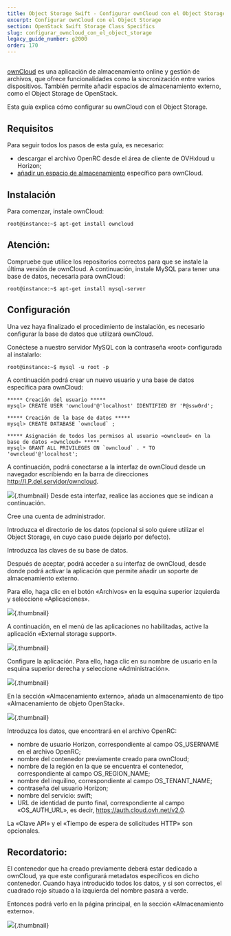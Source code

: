 ```yaml
---
title: Object Storage Swift - Configurar ownCloud con el Object Storage
excerpt: Configurar ownCloud con el Object Storage
section: OpenStack Swift Storage Class Specifics
slug: configurar_owncloud_con_el_object_storage
legacy_guide_number: g2000
order: 170
---
```



##
[ownCloud](https://owncloud.org/) es una aplicación de almacenamiento online y gestión de archivos, que ofrece funcionalidades como la sincronización entre varios dispositivos. También permite añadir espacios de almacenamiento externo, como el Object Storage de OpenStack.

Esta guía explica cómo configurar su ownCloud con el Object Storage.


## Requisitos
Para seguir todos los pasos de esta guía, es necesario:


- descargar el archivo OpenRC desde el área de cliente de OVHxloud u Horizon;
- [añadir un espacio de almacenamiento](https://docs.ovh.com/es/public-cloud/anadir_espacios_de_almacenamiento/) específico para ownCloud.




## Instalación
Para comenzar, instale ownCloud:


```
root@instance:~$ apt-get install owncloud
```



## Atención:
Compruebe que utilice los repositorios correctos para que se instale la última versión de ownCloud.
A continuación, instale MySQL para tener una base de datos, necesaria para ownCloud:


```
root@instance:~$ apt-get install mysql-server
```




## Configuración
Una vez haya finalizado el procedimiento de instalación, es necesario configurar la base de datos que utilizará ownCloud.

Conéctese a nuestro servidor MySQL con la contraseña «root» configurada al instalarlo:


```
root@instance:~$ mysql -u root -p
```


A continuación podrá crear un nuevo usuario y una base de datos específica para ownCloud:


```
***** Creación del usuario *****
mysql> CREATE USER 'owncloud'@'localhost' IDENTIFIED BY 'P@ssw0rd';

***** Creación de la base de datos *****
mysql> CREATE DATABASE `owncloud` ;

***** Asignación de todos los permisos al usuario «owncloud» en la base de datos «owncloud» *****
mysql> GRANT ALL PRIVILEGES ON `owncloud` . * TO 'owncloud'@'localhost';
```


A continuación, podrá conectarse a la interfaz de ownCloud desde un navegador escribiendo en la barra de direcciones http://I.P.del.servidor/owncloud.

![](images/img_3325.jpg){.thumbnail}
Desde esta interfaz, realice las acciones que se indican a continuación.

Cree una cuenta de administrador.

Introduzca el directorio de los datos (opcional si solo quiere utilizar el Object Storage, en cuyo caso puede dejarlo por defecto).

Introduzca las claves de su base de datos.

Después de aceptar, podrá acceder a su interfaz de ownCloud, desde donde podrá activar la aplicación que permite añadir un soporte de almacenamiento externo.

Para ello, haga clic en el botón «Archivos» en la esquina superior izquierda y seleccione «Aplicaciones».

![](images/img_3327.jpg){.thumbnail}

A continuación, en el menú de las aplicaciones no habilitadas, active la aplicación «External storage support».

![](images/img_3328.jpg){.thumbnail}

Configure la aplicación. Para ello, haga clic en su nombre de usuario en la esquina superior derecha y seleccione «Administración».

![](images/img_3326.jpg){.thumbnail}

En la sección «Almacenamiento externo», añada un almacenamiento de tipo «Almacenamiento de objeto OpenStack».

![](images/img_3329.jpg){.thumbnail}

Introduzca los datos, que encontrará en el archivo OpenRC:


- nombre de usuario Horizon, correspondiente al campo OS_USERNAME en el archivo OpenRC;
- nombre del contenedor previamente creado para ownCloud;
- nombre de la región en la que se encuentra el contenedor, correspondiente al campo OS_REGION_NAME;
- nombre del inquilino, correspondiente al campo OS_TENANT_NAME;
- contraseña del usuario Horizon;
- nombre del servicio: swift;
- URL de identidad de punto final, correspondiente al campo «OS_AUTH_URL», es decir, https://auth.cloud.ovh.net/v2.0.


La «Clave API» y el «Tiempo de espera de solicitudes HTTP» son opcionales.

## Recordatorio:
El contenedor que ha creado previamente deberá estar dedicado a ownCloud, ya que este configurará metadatos específicos en dicho contenedor.
Cuando haya introducido todos los datos, y si son correctos, el cuadrado rojo situado a la izquierda del nombre pasará a verde.

Entonces podrá verlo en la página principal, en la sección «Almacenamiento externo».

![](images/img_3330.jpg){.thumbnail}
